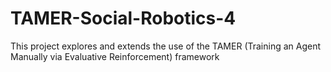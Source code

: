 # TAMER-Social-Robotics-4
This project explores and extends the use of the TAMER (Training an Agent Manually via Evaluative Reinforcement) framework
